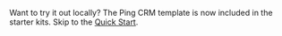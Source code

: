 <div class="tip custom-block" style="padding-top: 8px">

Want to try it out locally? The Ping CRM template is now included in the starter kits. Skip to the [Quick Start](/guide/getting-started/quick-start).

</div>
